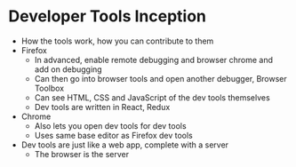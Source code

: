 # Developer Tools Inception

* How the tools work, how you can contribute to them 
* Firefox
  * In advanced, enable remote debugging and browser chrome and add on debugging
  * Can then go into browser tools and open another debugger, Browser Toolbox
  * Can see HTML, CSS and JavaScript of the dev tools themselves
  * Dev tools are written in React, Redux
* Chrome
  * Also lets you open dev tools for dev tools
  * Uses same base editor as Firefox dev tools
* Dev tools are just like a web app, complete with a server
  * The browser is the server
